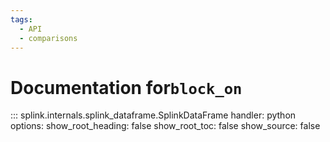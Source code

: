 ```yaml
---
tags:
  - API
  - comparisons
---
```

# Documentation for`block_on`

::: splink.internals.splink_dataframe.SplinkDataFrame
    handler: python
    options:
      show_root_heading: false
      show_root_toc: false
      show_source: false




